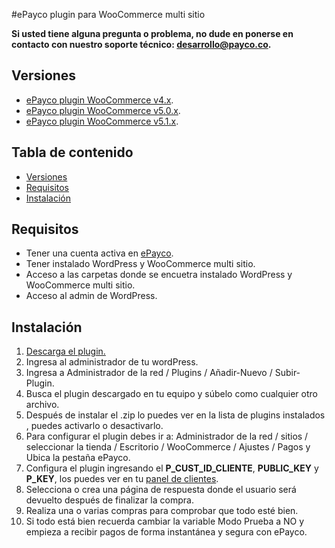 #ePayco plugin para WooCommerce multi sitio

**Si usted tiene alguna pregunta o problema, no dude en ponerse en contacto con nuestro soporte técnico: desarrollo@payco.co.**

## Versiones

* [ePayco plugin WooCommerce v4.x](https://github.com/epayco/plugin_woocommerce_modelo_mixto_gateway).
* [ePayco plugin WooCommerce v5.0.x](https://github.com/epayco/plugin_woocommerce_modelo_mixto_gateway/releases/tag/v5.0.0).
* [ePayco plugin WooCommerce v5.1.x](https://github.com/epayco/plugin_woocommerce_modelo_mixto_gateway/releases/tag/v5.1.0).


## Tabla de contenido

* [Versiones](#versiones)
* [Requisitos](#requisitos)
* [Instalación](#instalación)


## Requisitos

* Tener una cuenta activa en [ePayco](https://epayco.com/).
* Tener instalado WordPress y WooCommerce multi sitio.
* Acceso a las carpetas donde se encuetra instalado WordPress y WooCommerce multi sitio.
* Acceso al admin de WordPress.

## Instalación

1. [Descarga el plugin.](https://github.com/epayco/plugin_woocommerce_modelo_mixto_gateway)
2. Ingresa al administrador de tu wordPress.
3. Ingresa a Administrador de la red / Plugins / Añadir-Nuevo / Subir-Plugin. 
4. Busca el plugin descargado en tu equipo y súbelo como cualquier otro archivo.
5. Después de instalar el .zip lo puedes ver en la lista de plugins instalados , puedes activarlo o desactivarlo.
6. Para configurar el plugin debes ir a: Administrador de la red / sitios / seleccionar la tienda / Escritorio / WooCommerce / Ajustes / Pagos y Ubica la pestaña ePayco.
7. Configura el plugin ingresando el **P_CUST_ID_CLIENTE**, **PUBLIC_KEY** y **P_KEY**, los puedes ver en tu [panel de clientes](https://dashboard.epayco.com/login).
8. Selecciona o crea una página de respuesta donde el usuario será devuelto después de finalizar la compra.
9. Realiza una o varias compras para comprobar que todo esté bien.
10. Si todo está bien recuerda cambiar la variable Modo Prueba a NO y empieza a recibir pagos de forma instantánea y segura con ePayco.
